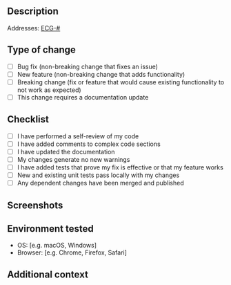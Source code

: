 ## Description

<!-- Please include a summary of the change and which issue it addresses -->
<!-- Add relevant motivation and context -->
<!-- List any dependencies required for this change -->

Addresses: [ECG-#](https://dsd-east-coast-goats.atlassian.net/browse/ECG-#)

## Type of change

<!-- Please check the relevant options -->

- [ ] Bug fix (non-breaking change that fixes an issue)
- [ ] New feature (non-breaking change that adds functionality)
- [ ] Breaking change (fix or feature that would cause existing functionality to not work as expected)
- [ ] This change requires a documentation update

## Checklist

<!-- Please check all items that apply -->

- [ ] I have performed a self-review of my code
- [ ] I have added comments to complex code sections
- [ ] I have updated the documentation
- [ ] My changes generate no new warnings
- [ ] I have added tests that prove my fix is effective or that my feature works
- [ ] New and existing unit tests pass locally with my changes
- [ ] Any dependent changes have been merged and published

## Screenshots

<!-- Please add screenshots if applicable -->
<!-- For UI changes, include before/after screenshots if possible -->
<!-- Specify OS, browser, and other relevant details for each screenshot -->

## Environment tested

<!-- Please specify OS, browser, and other relevant details -->

- OS: [e.g. macOS, Windows]
- Browser: [e.g. Chrome, Firefox, Safari]

## Additional context

<!-- Add any other context about the PR here -->
